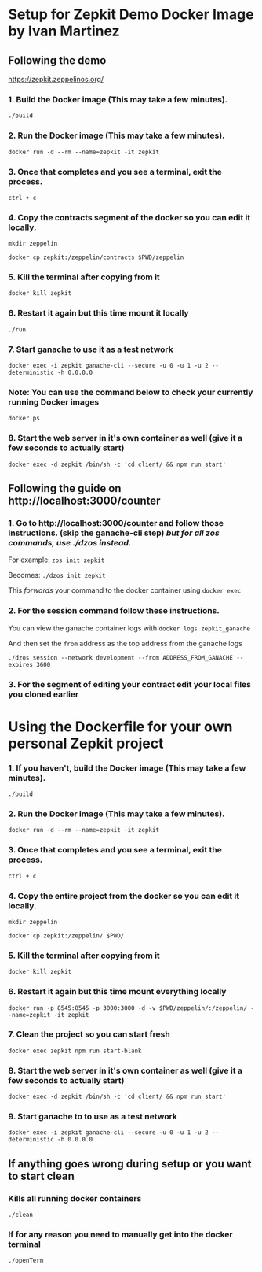 # Setup for Zepkit Demo Docker Image by Ivan Martinez

## Following the demo

https://zepkit.zeppelinos.org/

### 1. Build the Docker image (This may take a few minutes).

`./build`

### 2. Run the Docker image (This may take a few minutes).

`docker run -d --rm --name=zepkit -it zepkit`

### 3. Once that completes and you see a terminal, exit the process.

`ctrl + c`

### 4. Copy the contracts segment of the docker so you can edit it locally.

`mkdir zeppelin`

`docker cp zepkit:/zeppelin/contracts $PWD/zeppelin`

### 5. Kill the terminal after copying from it

`docker kill zepkit`

### 6. Restart it again but this time mount it locally

`./run`

### 7. Start ganache to use it as a test network

`docker exec -i zepkit ganache-cli --secure -u 0 -u 1 -u 2 --deterministic -h 0.0.0.0`

### Note: You can use the command below to check your currently running Docker images

`docker ps`

### 8. Start the web server in it's own container as well (give it a few seconds to actually start)

`docker exec -d zepkit /bin/sh -c 'cd client/ && npm run start'`

## Following the guide on http://localhost:3000/counter

<!-- ### Open another terminal window and make a second bash terminal to the container

`./openTerm` -->

### 1. Go to http://localhost:3000/counter and follow those instructions. (skip the ganache-cli step) _but for all zos commands, use ./dzos instead._

For example:
`zos init zepkit`

Becomes:
`./dzos init zepkit`

This _forwards_ your command to the docker container using `docker exec`

### 2. For the session command follow these instructions.

You can view the ganache container logs with `docker logs zepkit_ganache`

And then set the `from` address as the top address from the ganache logs

`./dzos session --network development --from ADDRESS_FROM_GANACHE --expires 3600`

### 3. For the segment of editing your contract edit your local files you cloned earlier

<!-- # Making changes to your ZepKit docker container

### Copy the files of the docker container into your workspace

`./getFiles`

### After changing what you need, copy the files back to your container
`./pushFiles`-->

# Using the Dockerfile for your own personal Zepkit project

### 1. If you haven't, build the Docker image (This may take a few minutes).

`./build`

### 2. Run the Docker image (This may take a few minutes).

`docker run -d --rm --name=zepkit -it zepkit`

### 3. Once that completes and you see a terminal, exit the process.

`ctrl + c`

### 4. Copy the entire project from the docker so you can edit it locally.

`mkdir zeppelin`

`docker cp zepkit:/zeppelin/ $PWD/`

### 5. Kill the terminal after copying from it

`docker kill zepkit`

### 6. Restart it again but this time mount everything locally

`docker run -p 8545:8545 -p 3000:3000 -d -v $PWD/zeppelin/:/zeppelin/ --name=zepkit -it zepkit`

### 7. Clean the project so you can start fresh

`docker exec zepkit npm run start-blank`

### 8. Start the web server in it's own container as well (give it a few seconds to actually start)

`docker exec -d zepkit /bin/sh -c 'cd client/ && npm run start'`

### 9. Start ganache to to use as a test network

`docker exec -i zepkit ganache-cli --secure -u 0 -u 1 -u 2 --deterministic -h 0.0.0.0`

## If anything goes wrong during setup or you want to start clean

### Kills all running docker containers

`./clean`

### If for any reason you need to manually get into the docker terminal

`./openTerm`
